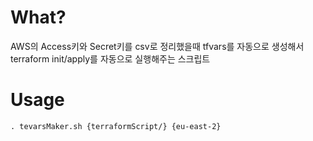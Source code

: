 # What?
AWS의 Access키와 Secret키를 csv로 정리했을때 tfvars를 자동으로 생성해서 terraform init/apply를 자동으로 실행해주는 스크립트

# Usage
```
. tevarsMaker.sh {terraformScript/} {eu-east-2}
```
